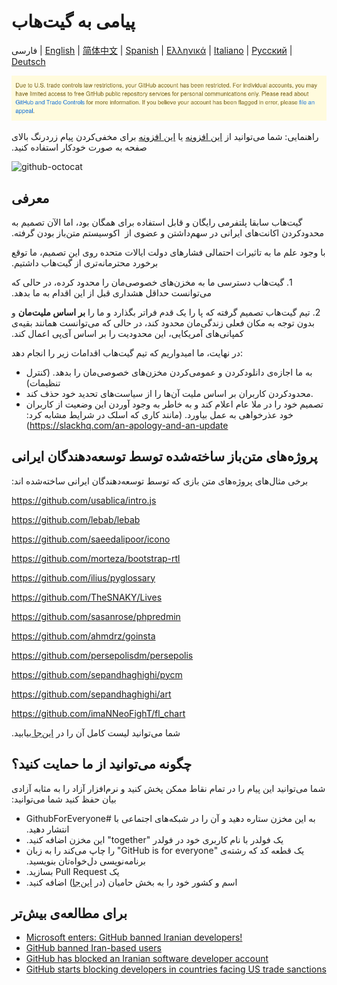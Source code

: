 # پیامی به گیت‌هاب

فارسی |‌ [English](./README.md) | [简体中文](./README-CN.md) | [Spanish](./README-ES.md) | [Ελληνικά](./README-GR.md) | [Italiano](./README-IT.md) | [Русский](./README-RU.md) | [Deutsch](./README-DE.md)

![alt text](./message.png)

راهنمایی: شما می‌توانید از  [این افزونه&#x202b;](https://github.com/JafarAkhondali/remove-github-restrictions-message) یا [این افزونه](https://github.com/MohamadKh75/ShutHub) برای مخفی‌کردن پیام زردرنگ بالای صفحه به صورت خودکار استفاده کنید.

![github-octocat](https://user-images.githubusercontent.com/16706911/61997137-7aa7df00-b0b2-11e9-97f1-f452855fe21c.png)

## معرفی

گیت‌هاب سابقا پلتفرمی رایگان و قابل استفاده برای همگان بود، اما الآن تصمیم به محدودکردن اکانت‌های ایرانی در سهم‌داشتن و عضوی از &#x202b; اکوسیستم متن‌باز بودن گرفته.

با وجود علم ما به تاثیرات احتمالی فشارهای دولت ایالات متحده روی این تصمیم، ما توقع برخورد محترمانه‌تری از گیت‌هاب داشتیم&#x202b;.

&#x202b; 1. گیت‌هاب دسترسی ما به مخزن‌های خصوصی‌مان را محدود کرده، در حالی که می‌توانست حداقل هشداری قبل از این اقدام به ما بدهد.

&#x202b; 2. تیم گیت‌هاب تصمیم گرفته که پا را یک قدم فراتر بگذارد و ما را **بر اساس ملیت‌مان** و بدون توجه به مکان فعلی زندگی‌مان محدود کند، در حالی که می‌توانست همانند بقیه‌ی کمپانی‌های آمریکایی، این محدودیت را بر اساس آی‌پی اعمال کند.

در نهایت، ما امیدواریم که تیم گیت‌هاب اقدامات زیر را انجام دهد: &#x202b;

-  &#x202b;به ما اجازه‌ی دانلودکردن و عمومی‌کردن مخزن‌های خصوصی‌مان را بدهد. (کنترل تنظیمات)
- محدودکردن کاربران بر اساس ملیت‌ آن‌ها را از سیاست‌های تحدید خود حذف کند.
- &#x202b; تصمیم خود را در ملا عام اعلام کند و به خاطر به وجود آوردن این وضعیت از کاربران خود عذرخواهی به عمل بیاورد. (مانند کاری که اسلک در شرایط مشابه کرد:‌ https://slackhq.com/an-apology-and-an-update)

## &#x202b; پروژه‌های متن‌باز ساخته‌شده توسط توسعه‌دهندگان ایرانی

برخی مثال‌های پروژه‌های متن بازی که توسط توسعه‌دهندگان ایرانی ساخته‌شده اند&#x202b;:

https://github.com/usablica/intro.js

https://github.com/lebab/lebab

https://github.com/saeedalipoor/icono

https://github.com/morteza/bootstrap-rtl

https://github.com/ilius/pyglossary

https://github.com/TheSNAKY/Lives

https://github.com/sasanrose/phpredmin

https://github.com/ahmdrz/goinsta

https://github.com/persepolisdm/persepolis

https://github.com/sepandhaghighi/pycm

https://github.com/sepandhaghighi/art

https://github.com/imaNNeoFighT/fl_chart

شما می‌توانید لیست کامل آن را در [این‌جا&#x202b; ](https://github.com/mohebifar/made-in-iran) بیابید.

## &#x202b; چگونه می‌توانید از ما حمایت کنید؟

شما می‌توانید این پیام را در تمام نقاط ممکن پخش کنید و نرم‌افزار آزاد را به مثابه آزادی بیان حفظ کنید&#x202b;
شما می‌توانید:

- &#x202b; به این مخزن ستاره دهید و آن را در شبکه‌های اجتماعی با #GithubForEveryone انتشار دهید.
- &#x202b; یک فولدر با نام کاربری خود در فولدر "together" این مخزن اضافه کنید.
- &#x202b; یک قطعه کد که رشته‌ی "GitHub is for everyone" را چاپ می‌کند را به زبان برنامه‌نویسی دل‌خواه‌تان بنویسید.
- &#x202b; یک Pull Request بسازید.
- &#x202b; اسم و کشور خود را به بخش حامیان (در [این‌جا](./README.md)) اضافه کنید.

## &#x202b; برای مطالعه‌ی بیش‌تر

- [Microsoft enters: GitHub banned Iranian developers!](https://medium.com/@d.aliyamini/microsoft-enters-github-banned-iranian-developers-843f7c60a146)
- [GitHub banned Iran-based users](https://financialtribune.com/articles/sci-tech/99111/github-bans-iran-based-users)
- [GitHub has blocked an Iranian software developer account](https://hub.packtpub.com/github-has-blocked-an-iranian-software-developers-account)
- [GitHub starts blocking developers in countries facing US trade sanctions](https://www.zdnet.com/article/github-starts-blocking-developers-in-countries-facing-us-trade-sanctions)

